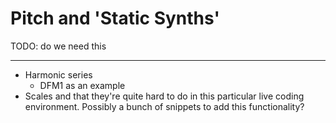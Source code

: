 # Pitch and 'Static Synths'

TODO: do we need this

-------



- Harmonic series
    - DFM1 as an example
- Scales and that they're quite hard to do in this particular live coding environment. Possibly a bunch of snippets to add this functionality?
